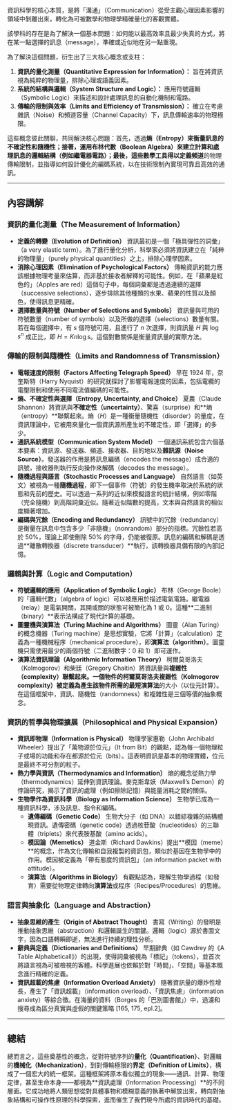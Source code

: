 資訊科學的核心本質，是將「溝通」（Communication）從受主觀心理因素影響的領域中剝離出來，轉化為可被數學和物理學精確量化的客觀實體。

該學科的存在是為了解決一個基本問題：如何能以最高效率且最少失真的方式，將在某一點選擇的訊息（message），準確或近似地在另一點重現。

為了解決這個問題，衍生出了三大核心概念或支柱：

1. **資訊的量化測量（Quantitative Expression for Information）：** 旨在將資訊視為純粹的物理量，排除心理或語義因素。
2. **系統的結構與邏輯（System Structure and Logic）：** 應用符號邏輯（Symbolic Logic）來描述和設計處理訊息的自動化機制和電路。
3. **傳輸的限制與效率（Limits and Efficiency of Transmission）：** 確立在考慮雜訊（Noise）和頻道容量（Channel Capacity）下，訊息傳輸速率的物理極限。

這些概念彼此關聯，共同解決核心問題：首先，透過**熵（Entropy）**來衡量訊息的不確定性和隨機性；接著，運用**布林代數（Boolean Algebra）**來建立計算和處理訊息的邏輯結構（例如繼電器電路）；最後，這些數學工具得以定義**頻道**的物理傳輸限制，並指導如何設計優化的編碼系統，以在技術限制內實現可靠且高效的通訊。

---

## 內容講解

### 資訊的量化測量（The Measurement of Information）

- **定義的轉變（Evolution of Definition）** 資訊最初是一個「極具彈性的詞彙」（a very elastic term）。為了進行量化分析，科學家必須將資訊建立在「純粹的物理量」（purely physical quantities）之上，排除心理學因素。
- **消除心理因素（Elimination of Psychological Factors）** 傳輸資訊的能力應該根據物理考量來估算，而非基於接收者解釋的可能性。例如，在「蘋果是紅色的」（Apples are red）這個句子中，每個詞彙都是透過連續的選擇（successive selections），逐步排除其他種類的水果、蘋果的性質以及顏色，使得訊息更精確。
- **選擇數量與符號（Number of Selections and Symbols）** 資訊量與可用的符號數量（number of symbols）以及所做的選擇（selections）數量有關。若在每個選擇中，有 $s$ 個符號可用，且進行了 $n$ 次選擇，則資訊量 $H$ 與 $\log s^n$ 成正比，即 $H = K n \log s$。這個對數關係是衡量資訊量的實際方法。

### 傳輸的限制與隨機性（Limits and Randomness of Transmission）

- **電報速度的限制（Factors Affecting Telegraph Speed）** 早在 1924 年，奈奎斯特（Harry Nyquist）的研究就探討了影響電報速度的因素，包括電纜的電壓限制和使用不同電流值編碼的可能性。
- **熵、不確定性與選擇（Entropy, Uncertainty, and Choice）** 夏農（Claude Shannon）將資訊與**不確定性（uncertainty）**、驚喜（surprise）和**熵（entropy）**聯繫起來。熵（$H$）是一種衡量隨機性（disorder）的量度，在資訊理論中，它被用來量化一個資訊源所產生的不確定性，即「選擇」的多少。
- **通訊系統模型（Communication System Model）** 一個通訊系統包含六個基本要素：資訊源、發送器、頻道、接收器、目的地以及**雜訊源（Noise Source）**。發送器的作用是將訊息編碼（encodes the message）成合適的訊號，接收器則執行反向操作來解碼（decodes the message）。
- **隨機過程與語言（Stochastic Processes and Language）** 自然語言（如英文）被視為一種**隨機過程**，即下一個事件（符號）的發生機率取決於系統的狀態和先前的歷史。可以透過一系列的近似來模擬語言的統計結構，例如零階（完全隨機）到高階詞彙近似。隨著近似階數的提高，文本與自然語言的相似度顯著增加。
- **編碼與冗餘（Encoding and Redundancy）** 訊號中的冗餘（redundancy）是衡量在訊息中包含多少「非隨機」（nonrandom）部分的指標。冗餘性若高於 50%，理論上即使刪除 50% 的字母，仍能被復原。訊息的編碼和解碼是透過**離散轉換器（discrete transducer）**執行，該轉換器具備有限的內部記憶。

### 邏輯與計算（Logic and Computation）

- **符號邏輯的應用（Application of Symbolic Logic）** 布林（George Boole）的「邏輯代數」（algebra of logic）可以被應用於描述電氣電路。繼電器（relay）是電氣開關，其開或關的狀態可被簡化為 1 或 0。這種**二進制（binary）**表示法構成了現代計算的基礎。
- **圖靈機與演算法（Turing Machine and Algorithms）** 圖靈（Alan Turing）的概念機器（Turing machine）是思想實驗，它將「計算」（calculation）定義為一種機械程序（mechanical procedure），即**演算法（algorithm）**。圖靈機只需使用最少的兩個符號（二進制數字：0 和 1）即可運作。
- **演算法資訊理論（Algorithmic Information Theory）** 柯爾莫哥洛夫（Kolmogorov）和柴廷（Gregory Chaitin）將資訊量與**複雜性（complexity）**聯繫起來。一個物件的柯爾莫哥洛夫複雜性（Kolmogorov complexity）被定義為產生該物件所需的**最短演算法**的大小（以位元計算）。在這個框架中，資訊、隨機性（randomness）和複雜性是三個等價的抽象概念。

### 資訊的哲學與物理擴展（Philosophical and Physical Expansion）

- **資訊即物理（Information is Physical）** 物理學家惠勒（John Archibald Wheeler）提出了「萬物源於位元」（It from Bit）的觀點，認為每一個物理粒子或場的功能和存在都源於位元（bits）。這表明資訊是基本的物理實體，位元是最終不可分割的粒子。
- **熱力學與資訊（Thermodynamics and Information）** 熵的概念從熱力學（thermodynamics）延伸到資訊理論。麥克斯韋妖（Maxwell’s Demon）的悖論研究，揭示了資訊的處理（例如擦除記憶）與能量消耗之間的關係。
- **生物學作為資訊科學（Biology as Information Science）** 生物學已成為一種資訊科學，涉及訊息、指令和編碼。
    - **遺傳編碼（Genetic Code）** 生物大分子（如 DNA）以錯綜複雜的結構體現資訊。遺傳密碼（genetic code）透過核苷酸（nucleotides）的三聯體（triplets）來代表胺基酸（amino acids）。
    - **模因論（Memetics）** 道金斯（Richard Dawkins）提出**模因（meme）**的概念，作為文化傳輸和自我複製的資訊包，類似於基因在生物學中的作用。模因被定義為「帶有態度的資訊包」（an information packet with attitude）。
    - **演算法（Algorithms in Biology）** 有觀點認為，理解生物學過程（如發育）需要從物理定律轉向**演算法**或程序（Recipes/Procedures）的思維。

### 語言與抽象化（Language and Abstraction）

- **抽象思維的產生（Origin of Abstract Thought）** 書寫（Writing）的發明是推動抽象思維（abstraction）和邏輯誕生的關鍵。邏輯（logic）源於書面文字，因為口語轉瞬即逝，無法進行持續的理性分析。
- **辭典與定義（Dictionaries and Definitions）** 早期辭典（如 Cawdrey 的《A Table Alphabeticall》）的出現，使得詞彙被視為「標記」（tokens），並首次將語言視為可被檢視的客體。科學進展也依賴於對「時間」、「空間」等基本概念進行精確的定義。
- **資訊超載的焦慮（Information Overload Anxiety）** 隨著資訊量的爆炸性增長，產生了「資訊超載」（information overload）、「資訊焦慮」（information anxiety）等綜合徵。在海量的資料（Borges 的「巴別圖書館」）中，過濾和搜尋成為區分真實與虛假的關鍵策略 [165, 175, epl.2]。

---

## 總結

總而言之，這些奠基性的概念，從對符號序列的**量化（Quantification）**、對邏輯的**機械化（Mechanization）**，到對傳輸極限的**界定（Definition of Limits）**，構成了一個宏大的統一框架。這種框架將原本看似獨立的現象——通訊、計算、物理定律，甚至生命本身——都視為**資訊處理（Information Processing）**的不同層面。它成功地將人類思想從對具體事物和模糊意義的執著中解放出來，轉向對抽象結構和可操作性原理的科學探索，進而催生了我們現今所處的資訊時代的基礎。